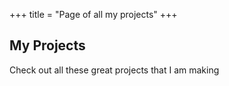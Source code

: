 +++
title = "Page of all my projects"
+++

## My Projects

Check out all these great projects that I am making